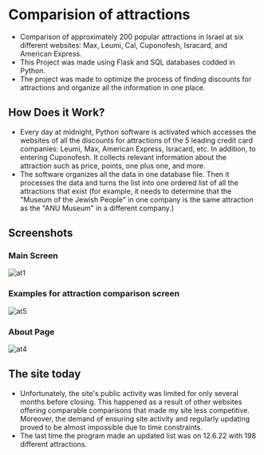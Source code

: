 # Comparision of attractions
* Comparison of approximately 200 popular attractions in Israel at six different websites: Max, Leumi, Cal, Cuponofesh, Isracard, and American Express.
* This Project was made using Flask and SQL databases codded in Python.
* The project was made to optimize the process of finding discounts for attractions and organize all the information in one place.

## How Does it Work?
* Every day at midnight, Python software is activated which accesses the websites of all the discounts for attractions of the 5 leading credit card companies: Leumi, Max, American Express, Isracard, etc. In addition, to entering Cuponofesh. It collects relevant information about the attraction such as price, points, one plus one, and more.
* The software organizes all the data in one database file. Then it processes the data and turns the list into one ordered list of all the attractions that exist (for example, it needs to determine that the "Museum of the Jewish People" in one company is the same attraction as the "ANU Museum" in a different company.)

## Screenshots
### Main Screen
![at1](https://github.com/JustSpring/compare-attractions/assets/87150546/811f049d-dc20-4570-ae64-38b261ada564)
### Examples for attraction comparison screen
![at5](https://github.com/JustSpring/compare-attractions/assets/87150546/370cd3fb-021b-4712-ad86-79af1858bd43)
### About Page
![at4](https://github.com/JustSpring/compare-attractions/assets/87150546/c06ffbd0-684a-4190-acee-f231b4e2686c)




## The site today
* Unfortunately, the site's public activity was limited for only several months before closing. This happened as a result of other websites offering comparable comparisons that made my site less competitive. Moreover, the demand of ensuring site activity and regularly updating proved to be almost impossible due to time constraints. 
* The last time the program made an updated list was on 12.6.22 with 198 different attractions.
  
